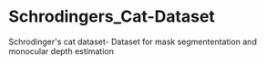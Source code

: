 # Schrodingers_Cat-Dataset
Schrodinger's cat dataset- Dataset for mask segmententation and monocular depth estimation
